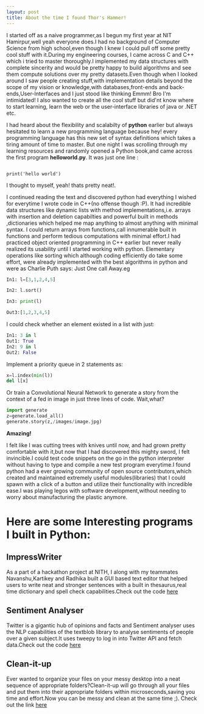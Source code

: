 ```yaml
---
layout: post
title: About the time I found Thor's Hammer!
---
```


I started off as a naive programmer,as I begun my first year at NIT Hamirpur,well yeah everyone does.I had no background of Computer Science from high
school,even though I knew I could pull off some pretty cool stuff with it.During my engineering courses, I came across C and C++
which i tried to master thoroughly.I implemented my data structures with complete sincerity and would be pretty happy to build
algorithms and see them compute solutions over my pretty datasets.Even though when I looked around I saw people creating stuff,with
implementation details beyond the scope of my vision or knowledge,with databases,front-ends and back-ends,User-Interfaces and I just stood like thinking
Emmm! Bro I'm intimidated! I also wanted to create all the cool stuff but did'nt know where to start learning, learn the web or the user-interface libraries
of java or .NET etc.

<div class="divider"></div>

I had heard about the flexibility and scalabilty of **python** earlier but always hesitated to learn a new programming language
because hey! every programming language has this new set of syntax definitions which takes a tiring amount of time to master.
But one night I was scrolling through my learning resources and randomly opened a Python book,and came across the first program **helloworld.py**.
It was just one line :

```

print('hello world')

```

I thought to myself, yeah! thats pretty neat!.

<div class="divider"></div>

I continued reading the text and discovered python had everything I wished for everytime I wrote code in C++(no offense though :P). It had incredible data structures like  dynamic lists with method implementations,i.e. arrays with insertion and deletion capabilties and  powerful built in methods ,dictionaries which helped me map anything to almost anything with minimal syntax. I could return arrays from functions,call innumerable built in functions and perform tedious computations with minimal effort.I had practiced object oriented programming in C++ earlier but never really realized its usability until I started working with python. Elementary operations like sorting which although coding efficiently do take some effort, were already implemented with the best algorithms in python and were as Charlie Puth says:  Just One call Away.eg

```python
In1: l=[3,1,2,4,5]

In2: l.sort()

In3: print(l)

Out3:[1,2,3,4,5]
```
I could check whether an element existed in a list with just:

```python
In1: 3 in l
Out1: True
In2: 9 in l
Out2: False
```
Implement a priority queue in 2 statements as:
```python
x=l.index(min(l))
del l[x]

```
Or train a Convolutional Neural Network  to generate a story from the context of a fed in image in just three lines of code.
Wait,what?
```python
import generate
z=generate.load_all()
generate.story(z,/images/image.jpg)

```

**Amazing!**

<div class="divider"></div>

I felt like I was cutting trees with  knives until now, and had grown pretty comfortable with it,but now that I had discovered this mighty sword, I felt invincible.I could test code snippets on the go in the python interpreter without having to type and compile a new test program everytime.I found python had a ever growing community of open source contributors,which created and maintained extremely useful modules(libraries) that I could spawn with a click of a button and utilize their functionality with incredible ease.I was playing legos with software development,without needing to worry about manufacturing the plastic anymore.

<div class="divider"></div>

# Here are some Interesting programs I built in Python:

## ImpressWriter

As a part of a hackathon project at NITH, I along with my teammates Navanshu,Kartikey and Radhika built a GUI based text editor that helped users to write neat and stronger sentences with a built in thesaurus,real time dictionary and spell check capabilities.Check out the code [here](#)

## Sentiment Analyser

Twitter is a gigantic hub of opinions and facts and Sentiment analyser uses the NLP capabilities of the textblob library to analyse sentiments of people over a given subject.It uses tweepy to log in into Twitter API and fetch data.Check out the code [here](#)

## Clean-it-up
Ever wanted to organize your files on your messy desktop into a neat sequence of appropriate folders?Clean-it-up will go through all your files and put them into their appropriate folders within microseconds,saving you time and effort.Now you can be messy and clean at the same time ;). Check out the link [here](#)
